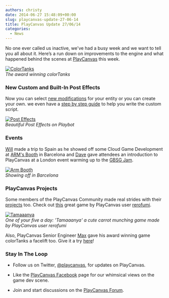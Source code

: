 ```yaml
---
authors: christy
date: 2014-06-27 15:48:09+00:00
slug: playcanvas-update-27-06-14
title: PlayCanvas Update 27/06/14
categories:
  - News
---
```


No one ever called us inactive, we've had a busy week and we want to tell you all about it. Here’s a run down on improvements to the engine and what happened behind the scenes at [PlayCanvas](https://playcanvas.com/) this week.

[![ColorTanks](/img/tanks.jpg)](/img/tanks.jpg)
<br />_The award winning colorTanks_

### New Custom and Built-In Post Effects

Now you can select [new modifications](https://developer.playcanvas.com/user-manual/graphics/posteffects/) for your entity or you can create your own. we even have a [step by step guide](https://developer.playcanvas.com/tutorials/custom-posteffect/) to help you write the custom script.

[![Post Effects](/img/posteffects2.png)](/img/posteffects2.png)
<br />_Beautiful Post Effects on Playbot_

### Events

[Will](https://blog.playcanvas.com/meet-the-playcanvas-team-will-eastcott/) made a trip to Spain as he showed off some Cloud Game Development at [ARM's Booth](https://twitter.com/playcanvas/status/481798129730457600) in Barcelona and [Dave](https://blog.playcanvas.com/meet-the-playcanvas-team-dave-evans/) gave attendees an introduction to PlayCanvas at a London event warming up to the [GBSG Jam](https://twitter.com/GBSGameJam).

[![Arm Booth](/img/armbooth.jpg)](/img/armbooth.jpg)
<br />_Showing off in Barcelona_

### PlayCanvas Projects

Some members of the PlayCanvas Community made real strides with their [projects](https://playcanvas.com/explore/active) too. Check out [this](https://playcanv.as/p/thL3phaK/) great game by PlayCanvas user [rerofumi](https://playcanvas.com/user/rerofumi).

[![Tamaaanya](/img/Tamaanya.jpg)](/img/Tamaanya.jpg)
<br />_One of your five a day: 'Tamaaanya' a cute carrot munching game made by PlayCanvas user rerofumi_

Also, PlayCanvas Senior Engineer [Max](https://blog.playcanvas.com/meet-the-playcanvas-team-maksims-mihejevs/) gave his award winning game colorTanks a facelift too. Give it a try [here](https://tanx.io/)!

### Stay In The Loop

- Follow us on Twitter, [@playcanvas](https://twitter.com/playcanvas), for updates on PlayCanvas.

- Like the [PlayCanvas Facebook](https://facebook.com/playcanvas) page for our whimsical views on the game dev scene.

- Join and start discussions on the [PlayCanvas Forum](https://forum.playcanvas.com/).
